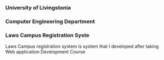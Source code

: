 ### University of Livingstonia

### Computer Engineering Department

### Laws Campus Registration Syste

Laws Campus registration system is system that I developed after taking Web application Development Course

